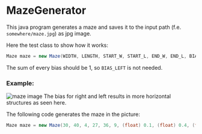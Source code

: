 # MazeGenerator

This java program generates a maze and saves it to the input path (f.e. `somewhere/maze.jpg`) as jpg image.

Here the test class to show how it works:

```java
Maze maze = new Maze(WIDTH, LENGTH, START_W, START_L, END_W, END_L, BIAS_TOP, BIAS_RIGHT, BIAS_BOTTOM, PATH_FOR_IMAGE);
```
The sum of every bias should be 1, so `BIAS_LEFT` is not needed.

### Example:

![maze image](https://github.com/TheCookieOfDoom/MazeGenerator/blob/master/pictures/image.jpg)
The bias for right and left results in more horizontal structures as seen here.

The following code generates the maze in the picture:
```java
Maze maze = new Maze(30, 40, 4, 27, 36, 9, (float) 0.1, (float) 0.4, (float) 0.1, "C:/someFolder/maze.jpg");
```
